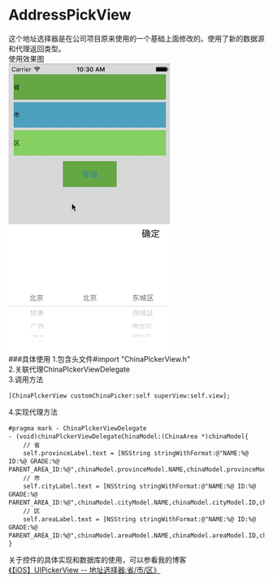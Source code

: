 # AddressPickView
这个地址选择器是在公司项目原来使用的一个基础上面修改的。使用了新的数据源和代理返回类型。<br>
使用效果图<br>
![](https://github.com/zhuming3834/AddressPickView/blob/master/2016-02-16%2010_51_41.gif)<br>
###具体使用
1.包含头文件#import "ChinaPlckerView.h"  <br>
2.关联代理ChinaPlckerViewDelegate <br>
3.调用方法<br>
```OC
[ChinaPlckerView customChinaPicker:self superView:self.view]; 
```
4.实现代理方法<br>
```OC
#pragma mark - ChinaPlckerViewDelegate  
- (void)chinaPlckerViewDelegateChinaModel:(ChinaArea *)chinaModel{  
    // 省  
    self.provinceLabel.text = [NSString stringWithFormat:@"NAME:%@ ID:%@ GRADE:%@ PARENT_AREA_ID:%@",chinaModel.provinceModel.NAME,chinaModel.provinceModel.ID,chinaModel.provinceModel.GRADE,chinaModel.provinceModel.PARENT_AREA_ID];  
    // 市  
    self.cityLabel.text = [NSString stringWithFormat:@"NAME:%@ ID:%@ GRADE:%@ PARENT_AREA_ID:%@",chinaModel.cityModel.NAME,chinaModel.cityModel.ID,chinaModel.cityModel.GRADE,chinaModel.cityModel.PARENT_AREA_ID];  
    // 区  
    self.areaLabel.text = [NSString stringWithFormat:@"NAME:%@ ID:%@ GRADE:%@ PARENT_AREA_ID:%@",chinaModel.areaModel.NAME,chinaModel.areaModel.ID,chinaModel.areaModel.GRADE,chinaModel.areaModel.PARENT_AREA_ID];  
}  
```
关于控件的具体实现和数据库的使用，可以参看我的博客<br>
[《【iOS】UIPickerView -- 地址选择器:省/市/区》](http://blog.csdn.net/zhuming3834/article/details/50673882)

